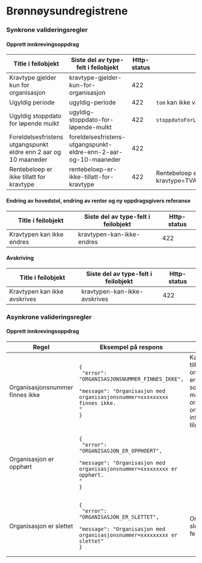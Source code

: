 # Brønnøysundregistrene

### Synkrone valideringsregler

#### Opprett innkrevingsoppdrag

| Title i feilobjekt                                              | Siste del av type-felt i feilobjekt                             | Http-status | Merknad                                                                           |
|-----------------------------------------------------------------|-----------------------------------------------------------------|-------------|-----------------------------------------------------------------------------------|
| Kravtype gjelder kun for organisasjon                           | kravtype-gjelder-kun-for-organisasjon                           | 422         |                                                                                   | 
| Ugyldig periode                                                 | ugyldig-periode                                                 | 422         | `tom` kan ikke være i fremtiden. `fom` kan ikke være etter `tom`.                 |
| Ugyldig stoppdato for løpende mulkt                             | ugyldig-stoppdato-for-løpende-mulkt                             | 422         | `stoppdatoForLøpendeMulkt` kan ikke være i fremtiden.                             |
| Foreldelsesfristens utgangspunkt eldre enn 2 aar og 10 maaneder | foreldelsesfristens-utgangspunkt-eldre-enn-2-aar-og-10-maaneder | 422         |                                                                                   |
| Rentebeloep er ikke tillatt for kravtype                        | rentebeloep-er-ikke-tillatt-for-kravtype                        | 422         | Rentebeloep er ikke tillatt for kravtype=TVANGSMULKT_RETTIGHETSHAVERREGISTERLOVEN |

#### Endring av hovedstol, endring av renter og ny oppdragsgivers referanse

| Title i feilobjekt        | Siste del av type-felt i feilobjekt | Http-status |
|---------------------------|-------------------------------------|-------------|
| Kravtypen kan ikke endres | kravtypen-kan-ikke-endres           | 422         |

#### Avskriving

| Title i feilobjekt           | Siste del av type-felt i feilobjekt | Http-status |
|------------------------------|-------------------------------------|-------------|
| Kravtypen kan ikke avskrives | kravtypen-kan-ikke-avskrives        | 422         |

### Asynkrone valideringsregler

#### Opprett innkrevingsoppdrag

| Regel                           | Eksempel på respons                                                                                                                                               | Merknad                                                                                                                                                              |
|---------------------------------|-------------------------------------------------------------------------------------------------------------------------------------------------------------------|----------------------------------------------------------------------------------------------------------------------------------------------------------------------|
| Organisasjonsnummer finnes ikke | <pre><code>{<br/>  "error": "ORGANISASJONSNUMMER_FINNES_IKKE",<br/>  "message": "Organisasjon med organisasjonsnummer=xxxxxxxxx finnes ikke. "<br/>}</code></pre> | Kan komme tilleggsinformasjon om at virksomheten er slettet, eller slettet som følge av dublett med nytt organisasjonsnummer om denne informasjonen er tilgjengelig. |
| Organisasjon er opphørt         | <pre><code>{<br/>  "error": "ORGANISASJON_ER_OPPHOERT",<br/>  "message": "Organisasjon med organisasjonsnummer=xxxxxxxxx er opphørt. "<br/>}</code></pre>         |                                                                                                                                                                      |
| Organisasjon er slettet         | <pre><code>{<br/>  "error": "ORGANISASJON_ER_SLETTET",<br/>  "message": "Organisasjon med organisasjonsnummer=xxxxxxxxx er slettet"<br/>}</code></pre>            | Organisasjon er slettet på grunn av feil i enhetsregisteret.                                                                                                         |